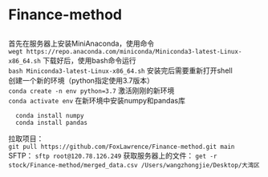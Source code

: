 # Finance-method
##
首先在服务器上安装MiniAnaconda，使用命令  
```wegt https://repo.anaconda.com/miniconda/Miniconda3-latest-Linux-x86_64.sh```
下载好后，使用bash命令运行  
```bash Miniconda3-latest-Linux-x86_64.sh```
安装完后需要重新打开shell  
创建一个新的环境（python指定使用3.7版本）  
```conda create -n env python=3.7```
激活刚刚的新环境  
```conda activate env```
在新环境中安装numpy和pandas库  
```
  conda install numpy
  conda install pandas
```
拉取项目：  
```git pull https://github.com/FoxLawrence/Finance-method.git main```
SFTP：
```sftp root@120.78.126.249```
获取服务器上的文件：
```get -r stock/Finance-method/merged_data.csv /Users/wangzhongjie/Desktop/大湾区```

##
